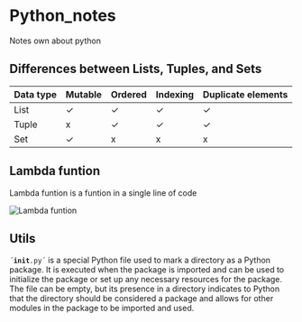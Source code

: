 # Python_notes
Notes own about python

## Differences between Lists, Tuples, and Sets

Data type | Mutable | Ordered | Indexing | Duplicate elements
----------|---------|---------|--------|-------------------
List | ✓ | ✓ | ✓ | ✓
Tuple | x | ✓ | ✓ | ✓
Set |✓ | x | x | x

## Lambda funtion
Lambda funtion is a funtion in a single line of code

![Lambda funtion](https://runestone.academy/ns/books/published/fopp/_images/lambda.gif "Lambda funtion")

## Utils

 <code>´__init__.py´</code> is a special Python file used to mark a directory as a Python package. It is executed when the package is imported and can be used to initialize the package or set up any necessary resources for the package. The file can be empty, but its presence in a directory indicates to Python that the directory should be considered a package and allows for other modules in the package to be imported and used.